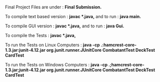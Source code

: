 Final Project Files are under : <b>Final Submission.</b><p>
To compile text based version : <b>javac *.java,</b> and to run : <b>java main.</b><p>
To compile GUI version : <b> javac *.java,</b> and to run : <b>java Gui.</b><p>
<p>
To compile the Tests : <b>javac *.java,</b> <p>
To run the Tests on Linux Computers : <b>java -cp .:hamcrest-core-1.3.jar:junit-4.12.jar org.junit.runner.JUnitCore CombatantTest DeckTest CardTest</b><p>
To run the Tests on Windows Computers : <b>java -cp .;hamcrest-core-1.3.jar;junit-4.12.jar org.junit.runner.JUnitCore CombatantTest DeckTest CardTest</b>
